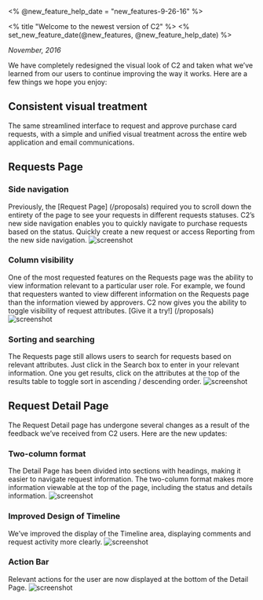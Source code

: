 <!-- When updating this file, update date to flag users of new content -->
<% @new_feature_help_date = "new_features-9-26-16" %>

<% title "Welcome to the newest version of C2" %>
<% set_new_feature_date(@new_features, @new_feature_help_date) %>


*November, 2016*

We have completely redesigned the visual look of C2 and taken what we’ve learned from our users to continue improving the way it works. Here are a few things we hope you enjoy:

## Consistent visual treatment
The same streamlined interface to request and approve purchase card requests, with a simple and unified visual treatment across the entire web application and email communications.


## Requests Page
### Side navigation
Previously, the [Request Page] (/proposals) required you to scroll down the entirety of the page to see your requests in different requests statuses. C2’s new side navigation enables you to quickly navigate to purchase requests based on the status. Quickly create a new request or access Reporting from the new side navigation.
![screenshot](/assets/screenshots/centralized_approval_flow.png "C2 side navigation")

### Column visibility
One of the most requested features on the Requests page was the ability to view information relevant to a particular user role. For example, we found that requesters wanted to view different information on the Requests page than the information viewed by approvers. C2 now gives you the ability to toggle visibility of request attributes. [Give it a try!] (/proposals)
![screenshot](/assets/screenshots/column-visibility.png "C2 column visibility")

### Sorting and searching
The Requests page still allows users to search for requests based on relevant attributes. Just click in the Search box to enter in your relevant information. One you get results, click on the attributes at the top of the results table to toggle sort in ascending / descending order.
![screenshot](/assets/screenshots/sorting.png "C2 column visibility")

## Request Detail Page
The Request Detail page has undergone several changes as a result of the feedback we’ve received from C2 users. Here are the new updates:

### Two-column format
The Detail Page has been divided into sections with headings, making it easier to navigate request information. The two-column format makes more information viewable at the top of the page, including the status and details information.
![screenshot](/assets/screenshots/2-col-layout.png "C2 Two column layout")

### Improved Design of Timeline
We’ve improved the display of the Timeline area, displaying comments and request activity more clearly.
![screenshot](/assets/screenshots/latest-activity.png "C2 timeline")

### Action Bar
Relevant actions for the user are now displayed at the bottom of the Detail Page.
![screenshot](/assets/screenshots/action-bar.png "C2 action bar")
